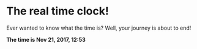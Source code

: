 # The real time clock!

Ever wanted to know what the time is? Well, your journey is about to end!

**The time is Nov 21, 2017, 12:53**